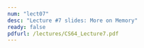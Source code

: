 ```yaml
---
num: "lect07"
desc: "Lecture #7 slides: More on Memory"
ready: false
pdfurl: /lectures/CS64_Lecture7.pdf
---
```


